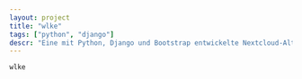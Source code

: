 ```yaml
---
layout: project
title: "wlke"
tags: ["python", "django"]
descr: "Eine mit Python, Django und Bootstrap entwickelte Nextcloud-Alternative"
---
```


`wlke`
